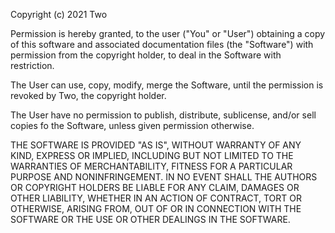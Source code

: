 Copyright (c) 2021 Two

Permission is hereby granted, to the user ("You" or "User") obtaining a copy
of this software and associated documentation files (the "Software") with permission from the copyright holder, to deal in the Software with restriction. 

The User can use, copy, modify, merge the Software, until the permission is revoked by Two, the copyright holder.

The User have no permission to publish, distribute, sublicense, and/or sell copies fo the Software, unless given permission otherwise.

THE SOFTWARE IS PROVIDED "AS IS", WITHOUT WARRANTY OF ANY KIND, EXPRESS OR
IMPLIED, INCLUDING BUT NOT LIMITED TO THE WARRANTIES OF MERCHANTABILITY,
FITNESS FOR A PARTICULAR PURPOSE AND NONINFRINGEMENT. IN NO EVENT SHALL THE
AUTHORS OR COPYRIGHT HOLDERS BE LIABLE FOR ANY CLAIM, DAMAGES OR OTHER
LIABILITY, WHETHER IN AN ACTION OF CONTRACT, TORT OR OTHERWISE, ARISING FROM,
OUT OF OR IN CONNECTION WITH THE SOFTWARE OR THE USE OR OTHER DEALINGS IN THE
SOFTWARE.